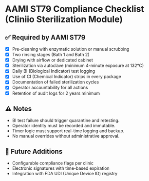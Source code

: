 # AAMI ST79 Compliance Checklist (Cliniio Sterilization Module)

## ✅ Required by AAMI ST79

- [x] Pre-cleaning with enzymatic solution or manual scrubbing
- [x] Two rinsing stages (Bath 1 and Bath 2)
- [x] Drying with airflow or dedicated cabinet
- [x] Sterilization via autoclave (minimum 4-minute exposure at 132°C)
- [x] Daily BI (Biological Indicator) test logging
- [x] Use of CI (Chemical Indicator) strips in every package
- [x] Documentation of failed sterilization cycles
- [x] Operator accountability for all actions
- [x] Retention of audit logs for 2 years minimum

## ⚠️ Notes

- BI test failure should trigger quarantine and retesting.
- Operator identity must be recorded and immutable.
- Timer logic must support real-time logging and backup.
- No manual overrides without administrative approval.

## 🚧 Future Additions

- Configurable compliance flags per clinic
- Electronic signatures with time-based expiration
- Integration with FDA UDI (Unique Device ID) registry

